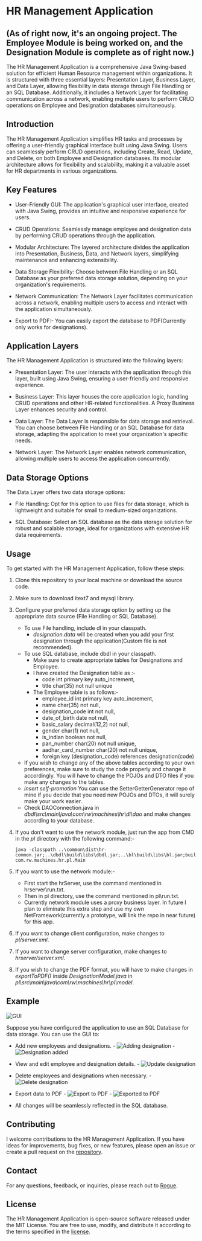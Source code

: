 # HR Management Application
## (As of right now, it's an ongoing project. The Employee Module is being worked on, and the Designation Module is complete as of right now.)

The HR Management Application is a comprehensive Java Swing-based solution for efficient Human Resource management within organizations. It is structured with three essential layers: Presentation Layer, Business Layer, and Data Layer, allowing flexibility in data storage through File Handling or an SQL Database. Additionally, it includes a Network Layer for facilitating communication across a network, enabling multiple users to perform CRUD operations on Employee and Designation databases simultaneously.

## Introduction
The HR Management Application simplifies HR tasks and processes by offering a user-friendly graphical interface built using Java Swing. Users can seamlessly perform CRUD operations, including Create, Read, Update, and Delete, on both Employee and Designation databases. Its modular architecture allows for flexibility and scalability, making it a valuable asset for HR departments in various organizations.

## Key Features
- User-Friendly GUI: The application's graphical user interface, created with Java Swing, provides an intuitive and responsive experience for users.

- CRUD Operations: Seamlessly manage employee and designation data by performing CRUD operations through the application.

- Modular Architecture: The layered architecture divides the application into Presentation, Business, Data, and Network layers, simplifying maintenance and enhancing extensibility.

- Data Storage Flexibility: Choose between File Handling or an SQL Database as your preferred data storage solution, depending on your organization's requirements.

- Network Communication: The Network Layer facilitates communication across a network, enabling multiple users to access and interact with the application simultaneously.

- Export to PDF:- You can easily export the database to PDF(Currently only works for designations).

## Application Layers
The HR Management Application is structured into the following layers:

- Presentation Layer: The user interacts with the application through this layer, built using Java Swing, ensuring a user-friendly and responsive experience.

- Business Layer: This layer houses the core application logic, handling CRUD operations and other HR-related functionalities. A Proxy Business Layer enhances security and control.

- Data Layer: The Data Layer is responsible for data storage and retrieval. You can choose between File Handling or an SQL Database for data storage, adapting the application to meet your organization's specific needs.

- Network Layer: The Network Layer enables network communication, allowing multiple users to access the application concurrently.

## Data Storage Options
The Data Layer offers two data storage options:

- File Handling: Opt for this option to use files for data storage, which is lightweight and suitable for small to medium-sized organizations.

- SQL Database: Select an SQL database as the data storage solution for robust and scalable storage, ideal for organizations with extensive HR data requirements.

## Usage
To get started with the HR Management Application, follow these steps:

1. Clone this repository to your local machine or download the source code.

2. Make sure to download itext7 and mysql library.

3. Configure your preferred data storage option by setting up the appropriate data source (File Handling or SQL Database).
    - To use File handling, include dl in your classpath.
      - *designation.data* will be created when you add your first designation through the application(Custom file is not recommended).
    - To use SQL database, include dbdl in your classpath.
        - Make sure to create appropriate tables for Designations and Employee.
        - I have created the Designation table as :-
             - code int primary key auto_increment,
             - title char(35) not null unique
        - The Employee table is as follows:-
            - employee_id int primary key auto_increment,
            - name char(35) not null,
            - designation_code int not null,
            - date_of_birth date not null,
            - basic_salary decimal(12,2) not null,
            - gender char(1) not null,
            - is_indian boolean not null,
            - pan_number char(20) not null unique,
            - aadhar_card_number char(20) not null unique,
            - foreign key (designation_code) references designation(code)
    - If you wish to change any of the above tables according to your own preferences, make sure to study the code properly and change it accordingly. You will have to change the POJOs and DTO files if you make any changes to the tables.
    - *insert self-promotion* You can use the SetterGetterGenerator repo of mine if you decide that you need new POJOs and DTOs, it will surely make your work easier.
    - Check DAOConnection.java in *dbdl\src\main\java\com\rw\machines\hr\dl\dao* and make changes according to your database.

4. If you don't want to use the network module, just run the app from CMD in the *pl* directory with the following command:-
   
   ```
   java -classpath ..\common\dist\hr-common.jar;..\dbdl\build\libs\dbdl.jar;..\bl\build\libs\bl.jar;build\libs\pl.jar;libs\*;..\mysqljar\*;. com.rw.machines.hr.pl.Main

   ```
5. If you want to use the network module:-
   - First start the hrServer, use the command mentioned in hrserver\run.txt.
   - Then in pl directory, use the command mentioned in pl\run.txt.
   - Currently network module uses a proxy business layer. In future I plan to eliminate this extra step and use my own NetFramework(currently a prototype, will link the repo in near future) for this app.

6. If you want to change client configuration, make changes to *pl/server.xml*.

7. If you want to change server configuration, make changes to *hrserver/server.xml*.

8. If you wish to change the PDF format, you will have to make changes in  *exportToPDF()* inside *DesignationModel.java* in *pl\src\main\java\com\rw\machines\hr\pl\model*.

## Example
![GUI](pl/screenshots/1.png)

Suppose you have configured the application to use an SQL Database for data storage. You can use the GUI to:
- Add new employees and designations.
      - ![Adding designation](pl/screenshots/2.png)
      - ![Designation added](pl/screenshots/3.png)
  
- View and edit employee and designation details.
      - ![Update designation](pl/screenshots/4u.png)
  
- Delete employees and designations when necessary.
      - ![Delete designation](pl/screenshots/5d.png)
  
- Export data to PDF
      - ![Export to PDF](pl/screenshots/6p.png)
      - ![Exported to PDF](pl/screenshots/7p.png)
  
- All changes will be seamlessly reflected in the SQL database.

## Contributing
I welcome contributions to the HR Management Application. If you have ideas for improvements, bug fixes, or new features, please open an issue or create a pull request on the [repository](https://github.com/RogueWarrior34/HRManagementApp).

## Contact
For any questions, feedback, or inquiries, please reach out to [Rogue](mailto:adityade343@gmail.com).

## License
The HR Management Application is open-source software released under the MIT License. You are free to use, modify, and distribute it according to the terms specified in the [license](https://github.com/RogueWarrior34/HRManagementApp/blob/main/LICENSE).



